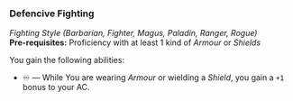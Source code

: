 ### Defencive Fighting
*Fighting Style (Barbarian, Fighter, Magus, Paladin, Ranger, Rogue)*  
**Pre-requisites:** Proficiency with at least 1 kind of *Armour* or *Shields*  

You gain the following abilities:
* ♾️ — While You are wearing *Armour* or wielding a *Shield*, you gain a `+1` bonus to your AC.
